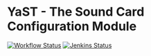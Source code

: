 # YaST - The Sound Card Configuration Module #

[![Workflow Status](https://github.com/yast/yast-sound/workflows/CI/badge.svg?branch=master)](
https://github.com/yast/yast-sound/actions?query=branch%3Amaster)
[![Jenkins Status](https://ci.opensuse.org/buildStatus/icon?job=yast-yast-sound-master)](
https://ci.opensuse.org/view/Yast/job/yast-yast-sound-master/)

